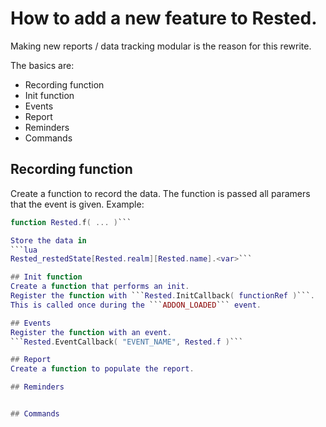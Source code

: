 # How to add a new feature to Rested.

Making new reports / data tracking modular is the reason for this rewrite.

The basics are:
* Recording function
* Init function
* Events
* Report
* Reminders
* Commands


## Recording function
Create a function to record the data.
The function is passed all paramers that the event is given.
Example:
```lua
function Rested.f( ... )```

Store the data in
```lua
Rested_restedState[Rested.realm][Rested.name].<var>```

## Init function
Create a function that performs an init.
Register the function with ```Rested.InitCallback( functionRef )```.
This is called once during the ```ADDON_LOADED``` event.

## Events
Register the function with an event.
```Rested.EventCallback( "EVENT_NAME", Rested.f )```

## Report
Create a function to populate the report.

## Reminders


## Commands



